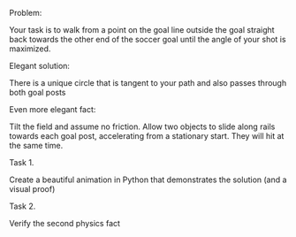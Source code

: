 
Problem:

  Your task is to walk from a point on the goal line outside the goal straight back towards the other end of the soccer goal until the angle of your shot is maximized. 


Elegant solution:

  
  There is a unique circle that is tangent to your path and also passes through both goal posts


Even more elegant fact:

  
  Tilt the field and assume no friction. Allow two objects to slide along rails towards each goal post, accelerating from a stationary start. They will hit at the same time. 


Task 1. 


  Create a beautiful animation in Python that demonstrates the solution (and a visual proof)


Task 2. 

  Verify the second physics fact
